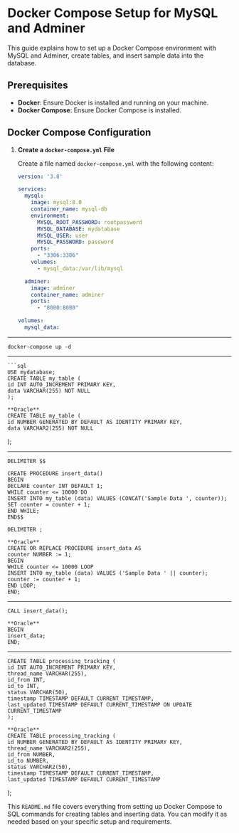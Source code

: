 # Docker Compose Setup for MySQL and Adminer

This guide explains how to set up a Docker Compose environment with MySQL and Adminer, create tables, and insert sample data into the database.

## Prerequisites

- **Docker**: Ensure Docker is installed and running on your machine.
- **Docker Compose**: Ensure Docker Compose is installed.

## Docker Compose Configuration

1. **Create a `docker-compose.yml` File**

   Create a file named `docker-compose.yml` with the following content:

   ```yaml
   version: '3.8'

   services:
     mysql:
       image: mysql:8.0
       container_name: mysql-db
       environment:
         MYSQL_ROOT_PASSWORD: rootpassword
         MYSQL_DATABASE: mydatabase
         MYSQL_USER: user
         MYSQL_PASSWORD: password
       ports:
         - "3306:3306"
       volumes:
         - mysql_data:/var/lib/mysql

     adminer:
       image: adminer
       container_name: adminer
       ports:
         - "8080:8080"

   volumes:
     mysql_data:
****
    docker-compose up -d

****
    ```sql
    USE mydatabase;
    CREATE TABLE my_table (
    id INT AUTO_INCREMENT PRIMARY KEY,
    data VARCHAR(255) NOT NULL
    );

    **Oracle**
    CREATE TABLE my_table (
    id NUMBER GENERATED BY DEFAULT AS IDENTITY PRIMARY KEY,
    data VARCHAR2(255) NOT NULL
);

****
    DELIMITER $$

    CREATE PROCEDURE insert_data()
    BEGIN
    DECLARE counter INT DEFAULT 1;
    WHILE counter <= 10000 DO
    INSERT INTO my_table (data) VALUES (CONCAT('Sample Data ', counter));
    SET counter = counter + 1;
    END WHILE;
    END$$
    
    DELIMITER ;
    
    **Oracle**
    CREATE OR REPLACE PROCEDURE insert_data AS
    counter NUMBER := 1;
    BEGIN
    WHILE counter <= 10000 LOOP
    INSERT INTO my_table (data) VALUES ('Sample Data ' || counter);
    counter := counter + 1;
    END LOOP;
    END;

****
    CALL insert_data();

    **Oracle**
    BEGIN
    insert_data;
    END;

****
    CREATE TABLE processing_tracking (
    id INT AUTO_INCREMENT PRIMARY KEY,
    thread_name VARCHAR(255),
    id_from INT,
    id_to INT,
    status VARCHAR(50),
    timestamp TIMESTAMP DEFAULT CURRENT_TIMESTAMP,
    last_updated TIMESTAMP DEFAULT CURRENT_TIMESTAMP ON UPDATE CURRENT_TIMESTAMP
    );

    **Oracle**
    CREATE TABLE processing_tracking (
    id NUMBER GENERATED BY DEFAULT AS IDENTITY PRIMARY KEY,
    thread_name VARCHAR2(255),
    id_from NUMBER,
    id_to NUMBER,
    status VARCHAR2(50),
    timestamp TIMESTAMP DEFAULT CURRENT_TIMESTAMP,
    last_updated TIMESTAMP DEFAULT CURRENT_TIMESTAMP
);

This `README.md` file covers everything from setting up Docker Compose to SQL commands for creating tables and inserting data. You can modify it as needed based on your specific setup and requirements.

